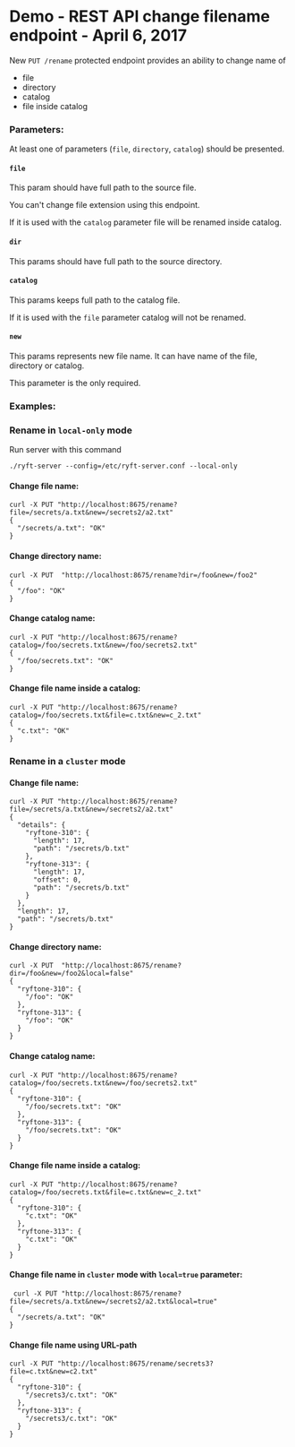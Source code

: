 # Demo - REST API change filename endpoint - April 6, 2017

New `PUT /rename` protected endpoint provides an ability to change name of
- file
- directory
- catalog
- file inside catalog

### Parameters:

At least one of parameters (`file`, `directory`, `catalog`) should be presented.

#### `file`

This param should have full path to the source file. 

You can't change file extension using this endpoint.

If it is used with the `catalog` parameter file will be renamed inside catalog.


#### `dir`

This params should have full path to the source directory.


#### `catalog`

This params keeps full path to the catalog file. 

If it is used with the `file` parameter catalog will not be renamed.


#### `new`

This params represents new file name. It can have name of the file, directory or catalog.

This parameter is the only required.


### Examples:

### Rename in `local-only` mode

Run server with this command
```{.sh}
./ryft-server --config=/etc/ryft-server.conf --local-only
```

#### Change file name:

```{.sh}
curl -X PUT "http://localhost:8675/rename?file=/secrets/a.txt&new=/secrets2/a2.txt"
{
  "/secrets/a.txt": "OK"
}
```

#### Change directory name:

```{.sh}
curl -X PUT  "http://localhost:8675/rename?dir=/foo&new=/foo2"
{
  "/foo": "OK"
}
```

#### Change catalog name:
```{.sh}
curl -X PUT "http://localhost:8675/rename?catalog=/foo/secrets.txt&new=/foo/secrets2.txt"
{
  "/foo/secrets.txt": "OK"
}
```

#### Change file name inside a catalog:
```{.sh}
curl -X PUT "http://localhost:8675/rename?catalog=/foo/secrets.txt&file=c.txt&new=c_2.txt"
{
  "c.txt": "OK"
}
```

### Rename in a `cluster` mode

#### Change file name:

```{.sh}
curl -X PUT "http://localhost:8675/rename?file=/secrets/a.txt&new=/secrets2/a2.txt"
{
  "details": {
    "ryftone-310": {
      "length": 17,
      "path": "/secrets/b.txt"
    },
    "ryftone-313": {
      "length": 17,
      "offset": 0,
      "path": "/secrets/b.txt"
    }
  },
  "length": 17,
  "path": "/secrets/b.txt"
}
```

#### Change directory name:

```{.sh}
curl -X PUT  "http://localhost:8675/rename?dir=/foo&new=/foo2&local=false"
{
  "ryftone-310": {
    "/foo": "OK"
  },
  "ryftone-313": {
    "/foo": "OK"
  }
}
```

#### Change catalog name:
```{.sh}
curl -X PUT "http://localhost:8675/rename?catalog=/foo/secrets.txt&new=/foo/secrets2.txt"
{
  "ryftone-310": {
    "/foo/secrets.txt": "OK"
  },
  "ryftone-313": {
    "/foo/secrets.txt": "OK"
  }
}
```

#### Change file name inside a catalog:
```{.sh}
curl -X PUT "http://localhost:8675/rename?catalog=/foo/secrets.txt&file=c.txt&new=c_2.txt"
{
  "ryftone-310": {
    "c.txt": "OK"
  },
  "ryftone-313": {
    "c.txt": "OK"
  }
}
```

#### Change file name in `cluster` mode with `local=true` parameter:
```{.sh}
 curl -X PUT "http://localhost:8675/rename?file=/secrets/a.txt&new=/secrets2/a2.txt&local=true"
{
  "/secrets/a.txt": "OK"
}
```

#### Change file name using URL-path
```{.sh}
curl -X PUT "http://localhost:8675/rename/secrets3?file=c.txt&new=c2.txt"
{
  "ryftone-310": {
    "/secrets3/c.txt": "OK"
  },
  "ryftone-313": {
    "/secrets3/c.txt": "OK"
  }
}
```